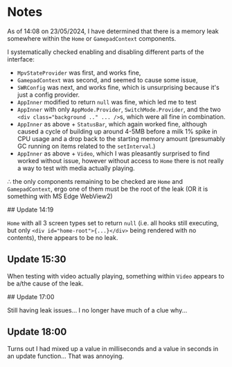 # Notes

As of 14:08 on 23/05/2024, I have determined that there is a memory leak somewhere within the `Home` or `GamepadContext` components.

I systematically checked enabling and disabling different parts of the interface:

 - `MpvStateProvider` was first, and works fine,
 - `GamepadContext` was second, and seemed to cause some issue,
 - `SWRConfig` was next, and works fine, which is unsurprising because it's just a config provider.
 - `AppInner` modified to return `null` was fine, which led me to test
 - `AppInner` with only `AppMode.Provider`, `SwitchMode.Provider`, and the two `<div class="background .." ... />`s, which were all fine in combination.
 - `AppInner` as above + `StatusBar`, which again worked fine, although caused a cycle of building up around 4-5MB before a milk 1% spike in CPU usage and a drop back to the starting memory amount (presumably GC running on items related to the `setInterval`.)
 - `AppInner` as above + `Video`, which I was pleasantly surprised to find worked without issue, however without access to `Home` there is not really a way to test with media actually playing.

∴ the only components remaining to be checked are `Home` and `GamepadContext`, ergo one of them must be the root of the leak (OR it is something with MS Edge WebView2)

## Update 14:19

`Home` with all 3 screen types set to return `null` (i.e. all hooks still executing, but only `<div id="home-root">{...}</div>` being rendered with no contents), there appears to be no leak.

## Update 15:30

When testing with video actually playing, something within `Video` appears to be a/the cause of the leak.

## Update 17:00

Still having leak issues... I no longer have much of a clue why...

## Update 18:00

Turns out I had mixed up a value in milliseconds and a value in seconds in an update function... That was annoying.
